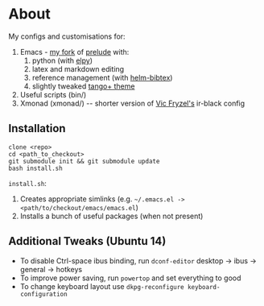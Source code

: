 # About

My configs and customisations for:

1. Emacs - [my fork](https://github.com/paul-g/prelude) of [prelude](https://github.com/tmalsburg/tango-plus-theme) with:
   1. python (with [elpy](https://github.com/jorgenschaefer/elpy))
   2. latex and markdown editing
   3. reference management (with [helm-bibtex](https://github.com/tmalsburg/helm-bibtex))
   4. slightly tweaked [tango+ theme](https://github.com/tmalsburg/tango-plus-theme)
2. Useful scripts (bin/)
3. Xmonad (xmonad/) -- shorter version of
   [Vic Fryzel's](https://github.com/vicfryzel/xmonad-config) ir-black
   config

## Installation

````
clone <repo>
cd <path_to_checkout>
git submodule init && git submodule update
bash install.sh
````

`install.sh`:

1. Creates appropriate simlinks (e.g. `~/.emacs.el -> <path/to/checkout/emacs/emacs.el`)
2. Installs a bunch of useful packages (when not present)

## Additional Tweaks (Ubuntu 14)

* To disable Ctrl-space ibus binding, run `dconf-editor` desktop -> ibus -> general -> hotkeys
* To improve power saving, run `powertop` and set everything to good
* To change keyboard layout use `dkpg-reconfigure keyboard-configuration`
